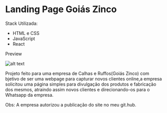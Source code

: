 # Landing Page Goiás Zinco

Stack Utilizada:
- HTML e CSS
- JavaScript
- React

Preview

![alt text](https://github.com/lucas-jacinto/Goias-Zinco-LP/blob/master/assets/tela1mobile.png/?raw=true)

Projeto feito para uma empresa de Calhas e Ruffos(Goiás Zinco) com bjetivo de ser uma webpage para capturar novos clientes online,a empresa solicitou uma página simples para divulgação dos produtos e fabricação dos mesmos, atraindo assim novos clientes e direcionando-os para o Whatsapp da empresa.

Obs: A empresa autorizou a publicação do site no meu git.hub.